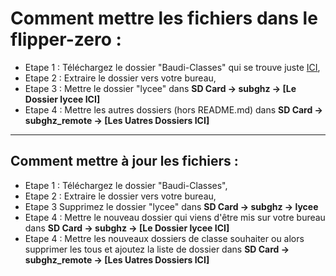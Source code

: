 # Comment mettre les fichiers dans le flipper-zero :

 - Etape 1 : Téléchargez le dossier "Baudi-Classes" qui se trouve juste [ICI](https://github.com/Lenigobrick/Flipper_Zero-Files/tree/main/Sub-Ghz), </br>
 - Etape 2 : Extraire le dossier vers votre bureau, </br>
 - Etape 3 : Mettre le dossier "lycee" dans **SD Card -> subghz -> [Le Dossier lycee ICI]**
 - Etape 4 : Mettre les autres dossiers (hors README.md) dans **SD Card -> subghz_remote -> [Les Uatres Dossiers ICI]**

---


## Comment mettre à jour les fichiers :

 - Etape 1 : Téléchargez le dossier "Baudi-Classes", </br>
 - Etape 2 : Extraire le dossier vers votre bureau, </br>
 - Etape 3 Supprimez le dossier "lycee" dans **SD Card -> subghz -> lycee**
 - Etape 4 : Mettre le nouveau dossier qui viens d'être mis sur votre bureau dans **SD Card -> subghz -> [Le Dossier lycee ICI]**
 - Etape 4 : Mettre les nouveaux dossiers de classe souhaiter ou alors supprimer les tous et ajoutez la liste de dossier dans **SD Card -> subghz_remote -> [Les Uatres Dossiers ICI]**
